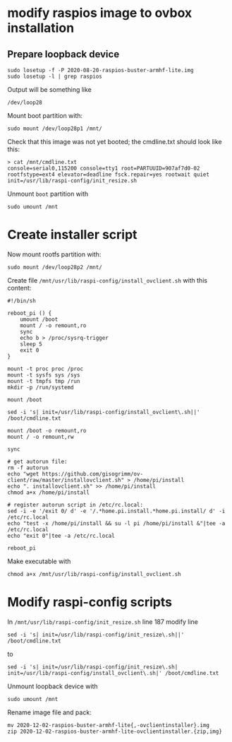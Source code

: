 # modify raspios image to ovbox installation

## Prepare loopback device

````
sudo losetup -f -P 2020-08-20-raspios-buster-armhf-lite.img
sudo losetup -l | grep raspios
````

Output will be something like
````
/dev/loop28
````

Mount boot partition with:
````
sudo mount /dev/loop28p1 /mnt/
````

Check that this image was not yet booted; the cmdline.txt should look like this:
````
> cat /mnt/cmdline.txt
console=serial0,115200 console=tty1 root=PARTUUID=907af7d0-02 rootfstype=ext4 elevator=deadline fsck.repair=yes rootwait quiet init=/usr/lib/raspi-config/init_resize.sh
````
Unmount `boot` partition with
````
sudo umount /mnt
````

# Create installer script

Now mount rootfs partition with:
````
sudo mount /dev/loop28p2 /mnt/
````

Create file `/mnt/usr/lib/raspi-config/install_ovclient.sh` with this content:


````
#!/bin/sh

reboot_pi () {
    umount /boot
    mount / -o remount,ro
    sync
    echo b > /proc/sysrq-trigger
    sleep 5
    exit 0
}

mount -t proc proc /proc
mount -t sysfs sys /sys
mount -t tmpfs tmp /run
mkdir -p /run/systemd

mount /boot

sed -i 's| init=/usr/lib/raspi-config/install_ovclient\.sh||' /boot/cmdline.txt

mount /boot -o remount,ro
mount / -o remount,rw

sync

# get autorun file:
rm -f autorun
echo "wget https://github.com/gisogrimm/ov-client/raw/master/installovclient.sh" > /home/pi/install
echo ". installovclient.sh" >> /home/pi/install
chmod a+x /home/pi/install

# register autorun script in /etc/rc.local:
sed -i -e '/exit 0/ d' -e '/.*home.pi.install.*home.pi.install/ d' -i /etc/rc.local
echo "test -x /home/pi/install && su -l pi /home/pi/install &"|tee -a /etc/rc.local
echo "exit 0"|tee -a /etc/rc.local

reboot_pi
````


Make executable with
````
chmod a+x /mnt/usr/lib/raspi-config/install_ovclient.sh
````

# Modify raspi-config scripts

In `/mnt/usr/lib/raspi-config/init_resize.sh` line 187 modify line
````
sed -i 's| init=/usr/lib/raspi-config/init_resize\.sh||' /boot/cmdline.txt
````
to
````
sed -i 's| init=/usr/lib/raspi-config/init_resize\.sh| init=/usr/lib/raspi-config/install_ovclient\.sh|' /boot/cmdline.txt
````

Unmount loopback device with

````
sudo umount /mnt
````

Rename image file and pack:

````
mv 2020-12-02-raspios-buster-armhf-lite{,-ovclientinstaller}.img
zip 2020-12-02-raspios-buster-armhf-lite-ovclientinstaller.{zip,img}
````

